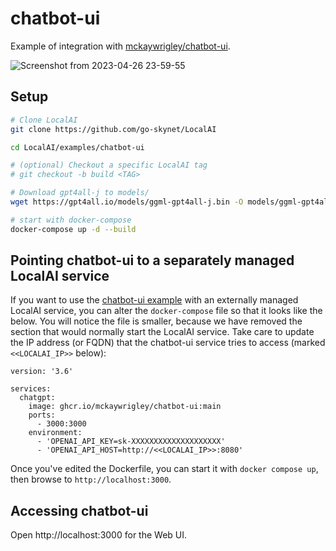 # chatbot-ui

Example of integration with [mckaywrigley/chatbot-ui](https://github.com/mckaywrigley/chatbot-ui).

![Screenshot from 2023-04-26 23-59-55](https://user-images.githubusercontent.com/2420543/234715439-98d12e03-d3ce-4f94-ab54-2b256808e05e.png)

## Setup

```bash
# Clone LocalAI
git clone https://github.com/go-skynet/LocalAI

cd LocalAI/examples/chatbot-ui

# (optional) Checkout a specific LocalAI tag
# git checkout -b build <TAG>

# Download gpt4all-j to models/
wget https://gpt4all.io/models/ggml-gpt4all-j.bin -O models/ggml-gpt4all-j

# start with docker-compose
docker-compose up -d --build
```

## Pointing chatbot-ui to a separately managed LocalAI service

If you want to use the [chatbot-ui example](https://github.com/go-skynet/LocalAI/tree/master/examples/chatbot-ui) with an externally managed LocalAI service, you can alter the `docker-compose` file so that it looks like the below. You will notice the file is smaller, because we have removed the section that would normally start the LocalAI service. Take care to update the IP address (or FQDN) that the chatbot-ui service tries to access (marked `<<LOCALAI_IP>>` below):
```
version: '3.6'

services:
  chatgpt:
    image: ghcr.io/mckaywrigley/chatbot-ui:main
    ports:
      - 3000:3000
    environment:
      - 'OPENAI_API_KEY=sk-XXXXXXXXXXXXXXXXXXXX'
      - 'OPENAI_API_HOST=http://<<LOCALAI_IP>>:8080'
```

Once you've edited the Dockerfile, you can start it with `docker compose up`, then browse to `http://localhost:3000`.

## Accessing chatbot-ui

Open http://localhost:3000 for the Web UI.

